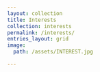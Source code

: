```yaml
---
layout: collection
title: Interests
collection: interests
permalink: /interests/
entries_layout: grid
image:
  path: /assets/INTEREST.jpg

---
```

